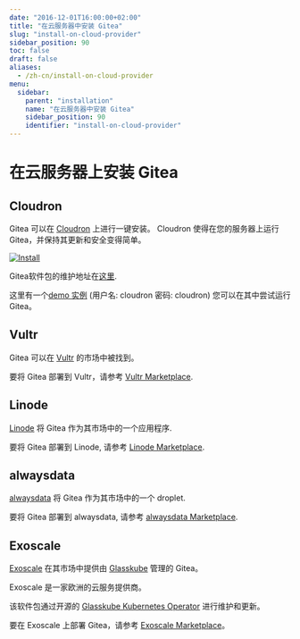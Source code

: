 ```yaml
---
date: "2016-12-01T16:00:00+02:00"
title: "在云服务器中安装 Gitea"
slug: "install-on-cloud-provider"
sidebar_position: 90
toc: false
draft: false
aliases:
  - /zh-cn/install-on-cloud-provider
menu:
  sidebar:
    parent: "installation"
    name: "在云服务器中安装 Gitea"
    sidebar_position: 90
    identifier: "install-on-cloud-provider"
---
```


# 在云服务器上安装 Gitea

## Cloudron

Gitea 可以在 [Cloudron](https://cloudron.io) 上进行一键安装。
Cloudron 使得在您的服务器上运行 Gitea，并保持其更新和安全变得简单。

[![Install](/cloudron.svg)](https://cloudron.io/button.html?app=io.gitea.cloudronapp)

Gitea软件包的维护地址在[这里](https://git.cloudron.io/cloudron/gitea-app).

这里有一个[demo 实例](https://my.demo.cloudron.io) (用户名: cloudron 密码: cloudron) 您可以在其中尝试运行Gitea。

## Vultr

Gitea 可以在 [Vultr](https://www.vultr.com) 的市场中被找到。

要将 Gitea 部署到 Vultr，请参考 [Vultr Marketplace](https://www.vultr.com/marketplace/apps/gitea).

## Linode

[Linode](https://www.linode.com/) 将 Gitea 作为其市场中的一个应用程序.

要将 Gitea 部署到 Linode, 请参考 [Linode Marketplace](https://www.linode.com/marketplace/apps/linode/gitea/).

## alwaysdata

[alwaysdata](https://www.alwaysdata.com/) 将 Gitea 作为其市场中的一个 droplet.

要将 Gitea 部署到 alwaysdata, 请参考 [alwaysdata Marketplace](https://www.alwaysdata.com/en/marketplace/gitea/).

## Exoscale

[Exoscale](https://www.exoscale.com/) 在其市场中提供由 [Glasskube](https://glasskube.eu/) 管理的 Gitea。

Exoscale 是一家欧洲的云服务提供商。

该软件包通过开源的 [Glasskube Kubernetes Operator](https://github.com/glasskube/operator) 进行维护和更新。

要在 Exoscale 上部署 Gitea，请参考 [Exoscale Marketplace](https://www.exoscale.com/marketplace/listing/glasskube-gitea/)。
